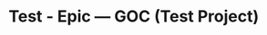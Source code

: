 <!--
title: Test - Epic — GOC (Test Project)
labels: ["ci","phase:phase-0"]
assignees: []
uid: test-goc-epic
type: Epic
status: Todo
priority: P2
target: mvp-0.7.0
area: ci
children_uids: ["test-goc-a","test-goc-b"]
project: "test"
doc: ""
pr: ""

-->

# Test - Epic — GOC (Test Project)
